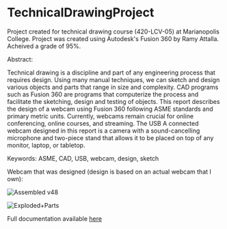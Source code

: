 # TechnicalDrawingProject

Project created for technical drawing course (420-LCV-05) at Marianopolis College. 
Project was created using Autodesk's Fusion 360 by Ramy Attalla. Acheived a grade of 95%.

Abstract:

  Technical drawing is a discipline and part of any engineering process that requires design. Using 
many manual techniques, we can sketch and design various objects and parts that range in size 
and complexity. CAD programs such as Fusion 360 are programs that computerize the process 
and facilitate the sketching, design and testing of objects. This report describes the design of a 
webcam using Fusion 360 following ASME standards and primary metric units. Currently, 
webcams remain crucial for online conferencing, online courses, and streaming. The USB A 
connected webcam designed in this report is a camera with a sound-cancelling microphone and 
two-piece stand that allows it to be placed on top of any monitor, laptop, or tabletop. 

Keywords: ASME, CAD, USB, webcam, design, sketch

Webcam that was designed (design is based on an actual webcam that I own):


![Assembled v48](https://user-images.githubusercontent.com/83047251/161790387-e3e06768-f1c9-4894-b95b-c4935e4c9e92.png)




![Exploded+Parts](https://user-images.githubusercontent.com/83047251/161789333-d936d1ad-fc02-4bcb-a39e-1ffa18ad2736.jpg)



Full documentation available [here](Documentation.pdf)
